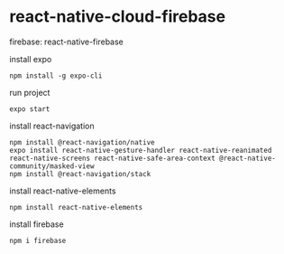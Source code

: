 # react-native-cloud-firebase
firebase: react-native-firebase 

install expo
```
npm install -g expo-cli
```

run project
```
expo start
```

install react-navigation
```
npm install @react-navigation/native
expo install react-native-gesture-handler react-native-reanimated react-native-screens react-native-safe-area-context @react-native-community/masked-view
npm install @react-navigation/stack
```

install react-native-elements
```
npm install react-native-elements
```

install firebase
```
npm i firebase
```
